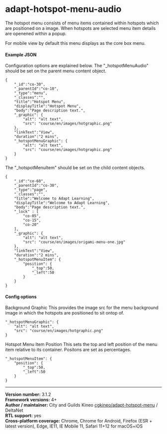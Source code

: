 # adapt-hotspot-menu-audio

The hotspot menu consists of menu items contained within hotspots which are positioned on a image. When hotspots are selected menu item details are openened within a popup.  

For mobile view by default this menu displays as the core box menu.  

#### Example JSON
Configuration options are explained below.​ The "_hotspotMenuAudio"  ​​should be set on the parent menu content object.  

````
{
    "_id":"co-30",
    "_parentId":"co-10",
    "_type":"menu",
    "_classes":"",
    "title":"Hotspot Menu",
    "displayTitle":"Hotspot Menu",
    "body":"Page description text.",
    "_graphic": {
        "alt": "alt text",
        "src": "course/en/images/hotgraphic.png"
    },
    "linkText":"View",
    "duration":"2 mins",
    "_hotspotMenuGraphic": {
        "alt": "alt text",
        "src": "course/en/images/hotgraphic.png"
    }
}
````

The "_hotspotMenuItem" should be set on the child​ content objects.

````
{
    "_id":"co-60",
    "_parentId":"co-30",
    "_type":"page",
    "_classes":"",
    "title":"Welcome to Adapt Learning",
    "displayTitle":"Welcome to Adapt Learning",
    "body":"Page description text.",
    "_lock" : [
        "co-05",
        "co-15",
        "co-20"
    ],
    "_graphic": {
        "alt": "alt text",
        "src": "course/en/images/origami-menu-one.jpg"
    },
    "linkText":"View",
    "duration":"2 mins",
    "_hotspotMenuItem": {
        "position": {
            "_top":50,
            "_left":50
        }
    }
}
````

#### Config options

Background Graphic
This provides the image src for the menu background image in which the hotspots are positioned to sit ontop of.

````
"_hotspotMenuGraphic": {
    "alt": "alt text",
    "src": "course/en/images/hotgraphic.png"
}
````

Hotspot Menu Item Position
This sets the top and left position of the menu item relative to its container. Positons are set as percentages.

````
"_hotspotMenuItem": {
    "position": {
        "_top":50,
        "_left":50
    }
}
````

----------------------------
**Version number:**  3.1.2   
**Framework versions:**  4+     
**Author / maintainer:** City and Guilds Kineo [cgkineo/adapt-hotspot-menu](https://github.com/cgkineo/adapt-hotspot-menu) / DeltaNet     
**RTL support:** yes  
**Cross-platform coverage:** Chrome, Chrome for Android, Firefox (ESR + latest version), Edge, IE11, IE Mobile 11, Safari 11+12 for macOS+iOS    
